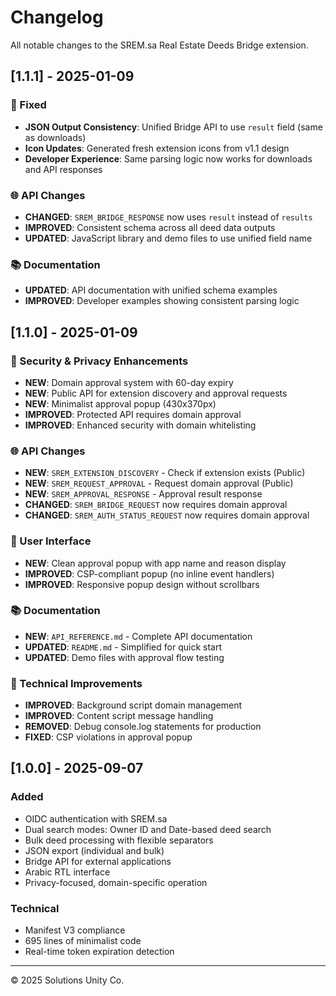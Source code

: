 # Changelog

All notable changes to the SREM.sa Real Estate Deeds Bridge extension.

## [1.1.1] - 2025-01-09

### 🔧 Fixed
- **JSON Output Consistency**: Unified Bridge API to use `result` field (same as downloads)
- **Icon Updates**: Generated fresh extension icons from v1.1 design
- **Developer Experience**: Same parsing logic now works for downloads and API responses

### 🌐 API Changes
- **CHANGED**: `SREM_BRIDGE_RESPONSE` now uses `result` instead of `results`
- **IMPROVED**: Consistent schema across all deed data outputs
- **UPDATED**: JavaScript library and demo files to use unified field name

### 📚 Documentation
- **UPDATED**: API documentation with unified schema examples
- **IMPROVED**: Developer examples showing consistent parsing logic

## [1.1.0] - 2025-01-09

### 🔐 Security & Privacy Enhancements
- **NEW**: Domain approval system with 60-day expiry
- **NEW**: Public API for extension discovery and approval requests
- **NEW**: Minimalist approval popup (430x370px)
- **IMPROVED**: Protected API requires domain approval
- **IMPROVED**: Enhanced security with domain whitelisting

### 🌐 API Changes
- **NEW**: `SREM_EXTENSION_DISCOVERY` - Check if extension exists (Public)
- **NEW**: `SREM_REQUEST_APPROVAL` - Request domain approval (Public)
- **NEW**: `SREM_APPROVAL_RESPONSE` - Approval result response
- **CHANGED**: `SREM_BRIDGE_REQUEST` now requires domain approval
- **CHANGED**: `SREM_AUTH_STATUS_REQUEST` now requires domain approval

### 🎨 User Interface
- **NEW**: Clean approval popup with app name and reason display
- **IMPROVED**: CSP-compliant popup (no inline event handlers)
- **IMPROVED**: Responsive popup design without scrollbars

### 📚 Documentation
- **NEW**: `API_REFERENCE.md` - Complete API documentation
- **UPDATED**: `README.md` - Simplified for quick start
- **UPDATED**: Demo files with approval flow testing

### 🔧 Technical Improvements
- **IMPROVED**: Background script domain management
- **IMPROVED**: Content script message handling
- **REMOVED**: Debug console.log statements for production
- **FIXED**: CSP violations in approval popup

## [1.0.0] - 2025-09-07

### Added
- OIDC authentication with SREM.sa
- Dual search modes: Owner ID and Date-based deed search
- Bulk deed processing with flexible separators
- JSON export (individual and bulk)
- Bridge API for external applications
- Arabic RTL interface
- Privacy-focused, domain-specific operation

### Technical
- Manifest V3 compliance
- 695 lines of minimalist code
- Real-time token expiration detection

---
© 2025 Solutions Unity Co.
